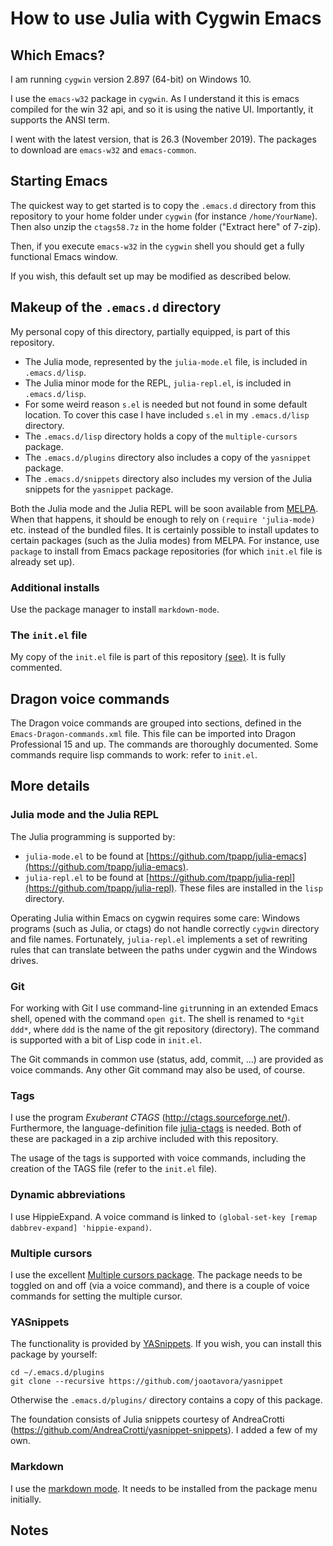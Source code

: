 # How to use Julia with Cygwin Emacs

## Which  Emacs?

I am running `cygwin` version 2.897 (64-bit) on Windows 10.

I use the `emacs-w32` package in `cygwin`. As I understand it this is emacs
compiled for the win 32 api, and so it is using the native UI.
Importantly, it supports the ANSI term.

I went with the latest version, that is 26.3 (November 2019). The
packages to download are `emacs-w32` and `emacs-common`. 

## Starting Emacs

The quickest way to get started is to copy the `.emacs.d` directory
from this repository to your home folder under `cygwin` (for instance `/home/YourName`).
Then also unzip the `ctags58.7z` in the home folder  ("Extract here"  of 7-zip).

Then, if you execute `emacs-w32` in the `cygwin`
shell you should get a fully functional Emacs window.

If you wish, this default set up may be modified as described below.

## Makeup of the `.emacs.d` directory

My personal copy of this directory, partially equipped, is part of
this repository.

- The Julia mode, represented by the `julia-mode.el` file, is included in  `.emacs.d/lisp`.
- The Julia minor mode for the REPL, `julia-repl.el`,  is included in  `.emacs.d/lisp`.
- For some weird reason `s.el` is needed but not found in some default location.
To cover this case  I have included `s.el` in my `.emacs.d/lisp` directory.
- The `.emacs.d/lisp` directory holds a copy of the `multiple-cursors` package.
- The `.emacs.d/plugins` directory also includes a copy of the `yasnippet` package.
- The `.emacs.d/snippets` directory also includes my version of the Julia snippets for the  `yasnippet` package.

Both the Julia mode and  the Julia REPL will be soon available from [MELPA](https://melpa.org/#/getting-started).
When that happens, it should be enough to rely on `(require 'julia-mode)` etc. instead of the bundled files.
It is certainly possible to install updates to certain packages (such as the Julia modes) from MELPA.
For instance,  use `package` to install from Emacs package repositories (for which `init.el` file
is already set up).

### Additional installs

Use the package manager to install `markdown-mode`.

### The `init.el` file

My copy of the `init.el` file is part of this repository
[(see)](https://github.com/PetrKryslUCSD/HowToUseJuliaWithCygwinEmacs/tree/master/.emacs.d).
It is fully commented.

## Dragon voice commands

The Dragon voice commands are grouped into sections, defined in the
`Emacs-Dragon-commands.xml` file. This file can be imported into
Dragon Professional 15 and up.  The commands are thoroughly
documented. Some commands require lisp commands to work: refer to
`init.el`.

## More details

### Julia mode and the Julia REPL

The Julia  programming is supported by:
- `julia-mode.el` to be found at [https://github.com/tpapp/julia-emacs](https://github.com/tpapp/julia-emacs).
- `julia-repl.el` to be found at [https://github.com/tpapp/julia-repl](https://github.com/tpapp/julia-repl).
These files are installed in the `lisp` directory.

Operating Julia within Emacs on cygwin requires some care: Windows
programs (such as Julia, or ctags) do not handle correctly `cygwin`
directory and file names. Fortunately, `julia-repl.el` implements a
set of rewriting rules that can translate between the paths under
cygwin and the Windows drives.



### Git

For working with Git I use command-line `git`running in an extended
Emacs shell, opened with the command `open git`.  The shell is renamed
to `*git ddd*`, where `ddd` is the name of the git repository (directory).
The command is supported with a bit of Lisp code in `init.el`.

The Git commands in common use  (status, add, commit, ...) are provided as voice commands.
Any other Git command may also be used, of course.

### Tags

I use the program *Exuberant CTAGS* (http://ctags.sourceforge.net/). Furthermore, the language-definition file
[julia-ctags](https://github.com/JuliaEditorSupport/julia-ctags
) is needed. Both of these are packaged in a zip archive included with this repository.

The usage of the tags is supported with voice commands, including  the creation of the TAGS file (refer to the `init.el` file). 

### Dynamic abbreviations

I use HippieExpand. A voice command is linked  to
`(global-set-key [remap dabbrev-expand] 'hippie-expand)`.

### Multiple cursors

I use the excellent [Multiple cursors
package](http://pragmaticemacs.com/emacs/multiple-cursors/).  The
package needs to be toggled on and off (via a voice command), and
there is a couple of voice commands for setting the multiple cursor.

### YASnippets

The functionality is provided by [YASnippets](https://github.com/joaotavora/yasnippet).
If you wish, you can install this package by yourself:
```
cd ~/.emacs.d/plugins
git clone --recursive https://github.com/joaotavora/yasnippet
```
Otherwise the `.emacs.d/plugins/` directory contains a copy of this package.

The foundation consists of Julia snippets courtesy of AndreaCrotti (https://github.com/AndreaCrotti/yasnippet-snippets).
I added a few of my own.

### Markdown

I use the [markdown mode](http://jblevins.org/projects/markdown-mode/).
It needs to be installed from the  package menu initially.

## Notes


